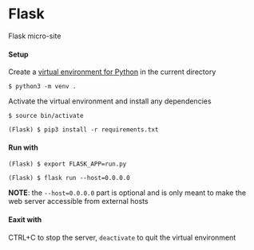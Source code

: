 # Flask
Flask micro-site

#### Setup
Create a [virtual environment for Python](https://docs.python.org/3/library/venv.html) in the current directory
```
$ python3 -m venv .
```

Activate the virtual environment and install any dependencies
```
$ source bin/activate

(Flask) $ pip3 install -r requirements.txt
```

#### Run with
```
(Flask) $ export FLASK_APP=run.py

(Flask) $ flask run --host=0.0.0.0
```
**NOTE**: the `--host=0.0.0.0` part is optional and is only meant to make the web server accessible from external hosts

#### Eaxit with
CTRL+C to stop the server, `deactivate` to quit the virtual environment

